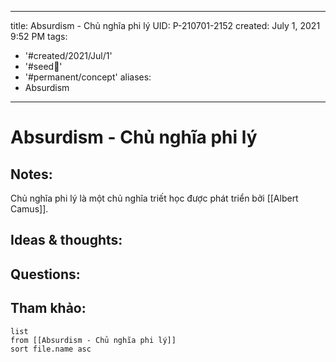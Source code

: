 
---
title: Absurdism - Chủ nghĩa phi lý
UID: P-210701-2152
created: July 1, 2021 9:52 PM
tags:
  - '#created/2021/Jul/1'
  - '#seed🥜'
  - '#permanent/concept'
aliases:
  - Absurdism
---
# Absurdism - Chủ nghĩa phi lý

## Notes:
Chủ nghĩa phi lý là một chủ nghĩa triết học được phát triển bởi [[Albert Camus]].

## Ideas & thoughts:

## Questions:


## Tham khảo:
```dataview
list
from [[Absurdism - Chủ nghĩa phi lý]]
sort file.name asc
```
